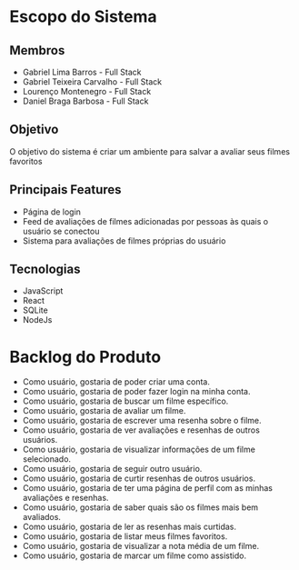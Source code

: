 # Escopo do Sistema

## Membros
* Gabriel Lima Barros - Full Stack
* Gabriel Teixeira Carvalho - Full Stack
* Lourenço Montenegro - Full Stack
* Daniel Braga Barbosa - Full Stack

## Objetivo
O objetivo do sistema é criar um ambiente para salvar a avaliar seus filmes favoritos

## Principais Features
* Página de login
* Feed de avaliações de filmes adicionadas por pessoas às quais o usuário se conectou
* Sistema para avaliações de filmes próprias do usuário

## Tecnologias
* JavaScript
* React
* SQLite
* NodeJs

# Backlog do Produto
* Como usuário, gostaria de poder criar uma conta.
* Como usuário, gostaria de poder fazer login na minha conta.
* Como usuário, gostaria de buscar um filme específico.
* Como usuário, gostaria de avaliar um filme.
* Como usuário, gostaria de escrever uma resenha sobre o filme.
* Como usuário, gostaria de ver avaliações e resenhas de outros usuários.
* Como usuário, gostaria de visualizar informações de um filme selecionado.
* Como usuário, gostaria de seguir outro usuário.
* Como usuário, gostaria de curtir resenhas de outros usuários.
* Como usuário, gostaria de ter uma página de perfil com as minhas avaliações e resenhas.
* Como usuário, gostaria de saber quais são os filmes mais bem avaliados.
* Como usuário, gostaria de ler as resenhas mais curtidas.
* Como usuário, gostaria de listar meus filmes favoritos.
* Como usuário, gostaria de visualizar a nota média de um filme.
* Como usuário, gostaria de marcar um filme como assistido.